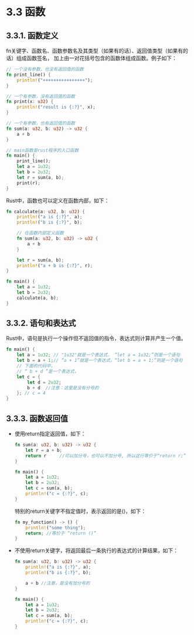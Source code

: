 # 3.3 函数

## 3.3.1. 函数定义

fn关键字、函数名、函数参数名及其类型（如果有的话）、返回值类型（如果有的话）组成函数签名， 加上由一对花括号包含的函数体组成函数。例子如下：

```rust
// 一个没有参数，也没有返回值的函数
fn print_line() {
    println!("++++++++++++++++");
}

// 一个有参数，没有返回值的函数
fn print(x: u32) {
    println!("result is {:?}", x);
}

// 一个有参数，也有返回值的函数
fn sum(a: u32, b: u32) -> u32 {
    a + b
}

// main函数是rust程序的入口函数
fn main() {
    print_line();
    let a = 1u32;
    let b = 2u32;
    let r = sum(a, b);
    print(r);
}
```

Rust中，函数也可以定义在函数内部，如下：

```rust
fn calculate(a: u32, b: u32) {
    println!("a is {:?}", a);
    println!("b is {:?}", b);

    // 在函数内部定义函数
    fn sum(a: u32, b: u32) -> u32 {
        a + b
    }

    let r = sum(a, b);
    println!("a + b is {:?}", r);
}

fn main() {
    let a = 1u32;
    let b = 2u32;
    calculate(a, b);
}
```

## 3.3.2. 语句和表达式

Rust中，语句是执行一个操作但不返回值的指令，表达式则计算并产生一个值。

```rust
fn main() {
    let a = 1u32; // "1u32"就是一个表达式， “let a = 1u32;”则是一个语句
    let b = a + 1;// “a + 1”就是一个表达式，“let b = a + 1;”则是一个语句
    // 下面的代码中，
    // “ b + d ”是一个表达式，
    let c = {
        let d = 2u32;
        b + d  //注意：这里是没有分号的
    }; // c = 4
}
```

## 3.3.3. 函数返回值

- 使用return指定返回值，如下：

    ```rust
    fn sum(a: u32, b: u32) -> u32 {
        let r = a + b;
        return r     //可以加分号，也可以不加分号, 所以这行等价于“return r;”
    }

    fn main() {
        let a = 1u32;
        let b = 2u32;
        let c = sum(a, b);
        println!("c = {:?}", c);
    }
    ```

    特别的return关键字不指定值时，表示返回的是()，如下：
    ```rust
    fn my_function() -> () {
        println!("some thing");
        return; //等价于 “return ()”
    }
    ```

- 不使用return关键字，将返回最后一条执行的表达式的计算结果，如下：

    ```rust
    fn sum(a: u32, b: u32) -> u32 {
        println!("a is {:?}", a);
        println!("b is {:?}", b);

        a + b //注意，是没有加分号的
    }

    fn main() {
        let a = 1u32;
        let b = 2u32;
        let c = sum(a, b);
        println!("c = {:?}", c);
    }
    ```
